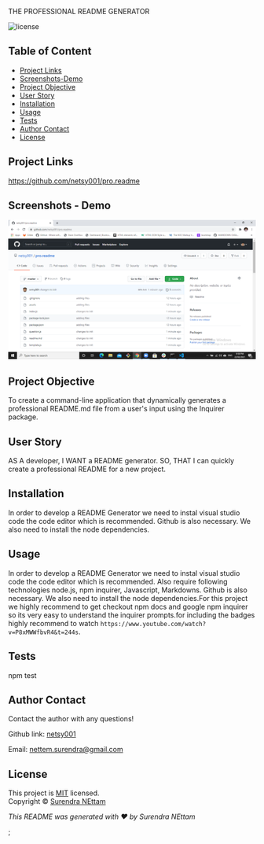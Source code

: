 
THE PROFESSIONAL README GENERATOR


![license](https://img.shields.io/badge/License-MIT-brightgreen.svg)

## Table of Content
* [Project Links](#Project-Links)
* [Screenshots-Demo](#Screenshots)
* [Project Objective ](#Project-Objective)
* [User Story ](#User-Story)
* [Installation](#Installation)
* [Usage](#Usage)
* [Tests](#Tests)
* [Author Contact ](#Author-Contact)
* [License](#License)

## Project Links
https://github.com/netsy001/pro.readme

## Screenshots - Demo
<kbd>![screenshot-demo1](./img/img1.png)</kbd>

## Project Objective
To create a command-line application that dynamically generates a professional README.md file from a user's input using the Inquirer package.
  
## User Story
AS A developer, I WANT a README generator. SO, THAT I can quickly create a professional README for a new project.

## Installation
In order to develop a README Generator we need to instal visual studio code the code editor which is recommended. Github is also necessary. We also need to install the node dependencies.

## Usage
In order to develop a README Generator we need to instal visual studio code the code editor which is recommended. Also require following technologies node.js, npm inquirer, Javascript, Markdowns. Github is also necessary. We also need to install the node dependencies.For this project we highly recommend to get checkout npm docs and google npm inquirer so its very easy to understand the inquirer prompts.for including the badges highly recommend to watch `https://www.youtube.com/watch?v=P8xMWWfbvR4&t=244s`.

## Tests
npm test

## Author Contact
Contact the author with any questions! 

Github link: [netsy001](https://github.com/netsy001)
    
Email: nettem.surendra@gmail.com

## License
This project is [MIT](https://choosealicense.com/licenses/MIT/) licensed.<br />
Copyright © [Surendra NEttam](https://github.com/netsy001)

                
<p><i>This README was generated with ❤️ by Surendra NEttam</i ></p >; 